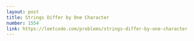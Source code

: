 ```yaml
---
layout: post
title: Strings Differ by One Character
number: 1554
link: https://leetcode.com/problems/strings-differ-by-one-character
---
```

